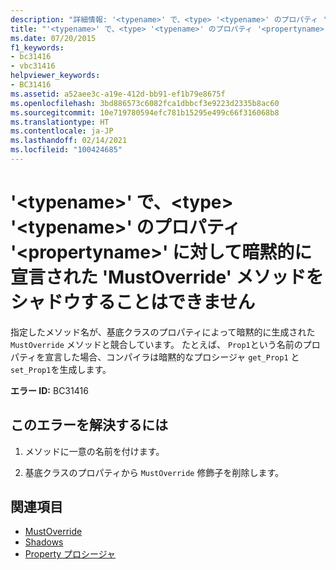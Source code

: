 ```yaml
---
description: "詳細情報: '<typename>' で、<type> '<typename>' のプロパティ '<propertyname>' に対して暗黙的に宣言された 'MustOverride' メソッドをシャドウすることはできません"
title: "'<typename>' で、<type> '<typename>' のプロパティ '<propertyname>' に対して暗黙的に宣言された 'MustOverride' メソッドをシャドウすることはできません"
ms.date: 07/20/2015
f1_keywords:
- bc31416
- vbc31416
helpviewer_keywords:
- BC31416
ms.assetid: a52aee3c-a19e-412d-bb91-ef1b79e8675f
ms.openlocfilehash: 3bd886573c6082fca1dbbcf3e9223d2335b8ac60
ms.sourcegitcommit: 10e719780594efc781b15295e499c66f316068b8
ms.translationtype: HT
ms.contentlocale: ja-JP
ms.lasthandoff: 02/14/2021
ms.locfileid: "100424685"
---
```

# <a name="typename-cannot-shadow-a-mustoverride-method-implicitly-declared-for-property-propertyname-in-type-typename"></a>'\<typename>' で、\<type> '\<typename>' のプロパティ '\<propertyname>' に対して暗黙的に宣言された 'MustOverride' メソッドをシャドウすることはできません

指定したメソッド名が、基底クラスのプロパティによって暗黙的に生成された `MustOverride` メソッドと競合しています。 たとえば、 `Prop1`という名前のプロパティを宣言した場合、コンパイラは暗黙的なプロシージャ `get_Prop1` と `set_Prop1`を生成します。  
  
 **エラー ID:** BC31416  
  
## <a name="to-correct-this-error"></a>このエラーを解決するには  
  
1. メソッドに一意の名前を付けます。  
  
2. 基底クラスのプロパティから `MustOverride` 修飾子を削除します。  
  
## <a name="see-also"></a>関連項目

- [MustOverride](../language-reference/modifiers/mustoverride.md)
- [Shadows](../language-reference/modifiers/shadows.md)
- [Property プロシージャ](../programming-guide/language-features/procedures/property-procedures.md)

